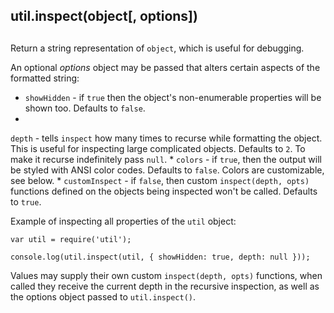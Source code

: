 ## util.inspect(object\[, options\])

## 

Return a string representation of `object`, which is useful for debugging.

An optional _options_ object may be passed that alters certain aspects of the
formatted string:

* `showHidden` - if `true` then the object's non-enumerable properties will be
shown too. Defaults to `false`.
* 
`depth` - tells `inspect` how many times to recurse while formatting the
object. This is useful for inspecting large complicated objects. Defaults to
`2`. To make it recurse indefinitely pass `null`.
* 
`colors` - if `true`, then the output will be styled with ANSI color codes.
Defaults to `false`. Colors are customizable, see below.
* 
`customInspect` - if `false`, then custom `inspect(depth, opts)` functions
defined on the objects being inspected won't be called. Defaults to `true`.

Example of inspecting all properties of the `util` object:

    var util = require('util');
    
    console.log(util.inspect(util, { showHidden: true, depth: null }));

Values may supply their own custom `inspect(depth, opts)` functions, when
called they receive the current depth in the recursive inspection, as well as
the options object passed to `util.inspect()`.